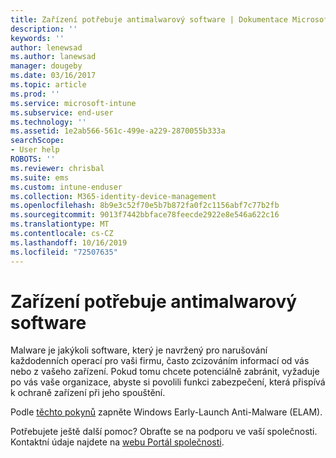 ```yaml
---
title: Zařízení potřebuje antimalwarový software | Dokumentace Microsoftu
description: ''
keywords: ''
author: lenewsad
ms.author: lanewsad
manager: dougeby
ms.date: 03/16/2017
ms.topic: article
ms.prod: ''
ms.service: microsoft-intune
ms.subservice: end-user
ms.technology: ''
ms.assetid: 1e2ab566-561c-499e-a229-2870055b333a
searchScope:
- User help
ROBOTS: ''
ms.reviewer: chrisbal
ms.suite: ems
ms.custom: intune-enduser
ms.collection: M365-identity-device-management
ms.openlocfilehash: 8b9e3c52f70e5b7b872fa0f2c1156abf7c77b2fb
ms.sourcegitcommit: 9013f7442bbface78feecde2922e8e546a622c16
ms.translationtype: MT
ms.contentlocale: cs-CZ
ms.lasthandoff: 10/16/2019
ms.locfileid: "72507635"
---
```

# <a name="your-device-needs-antimalware-software"></a>Zařízení potřebuje antimalwarový software

Malware je jakýkoli software, který je navržený pro narušování každodenních operací pro vaši firmu, často zcizováním informací od vás nebo z vašeho zařízení. Pokud tomu chcete potenciálně zabránit, vyžaduje po vás vaše organizace, abyste si povolili funkci zabezpečení, která přispívá k ochraně zařízení při jeho spouštění.

Podle [těchto pokynů](https://gallery.technet.microsoft.com/How-to-turn-on-Early-84552ec5) zapněte Windows Early-Launch Anti-Malware (ELAM).

Potřebujete ještě další pomoc? Obraťte se na podporu ve vaší společnosti. Kontaktní údaje najdete na [webu Portál společnosti](https://go.microsoft.com/fwlink/?linkid=2010980).
